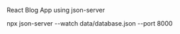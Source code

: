 React Blog App using json-server

<!-- * run json-server -->

npx json-server --watch data/database.json --port 8000

